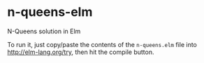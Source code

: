 # n-queens-elm
N-Queens solution in Elm

To run it, just copy/paste the contents of the `n-queens.elm` file into http://elm-lang.org/try, then hit the compile button.
